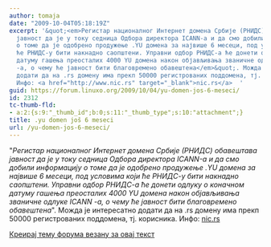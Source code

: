 ```yaml
---
author: tomaja
date: "2009-10-04T05:18:19Z"
excerpt: '&quot;<em>Регистар националног Интернет домена Србије (РНИДС) обавештава
  јавност да је у току седница Одбора директора ICANN-а и да смо добили информацију
  о томе да је одобрено продужење .YU домена за највише 6 месеци, под условима који
  ће РНИДС-у бити накнадно саопштени. Управни одбор РНИДС-а ће донети одлуку о коначном
  датуму гашења преосталих 4000 YU домена након објављивања званичне одлуке ICANN
  -а, о чему ће јавност бити благовремено обавештена</em>&quot;. Можда је интересатно
  додати да на .rs домену има прекп 50000 регистрованих поддомена, тј. корисника.
  Инфо: <a href="http://www.nic.rs" target="_blank">nic.rs</a>  '
guid: https://forum.linuxo.org/2009/10/04/yu-domen-jos-6-meseci/
id: 2312
tc-thumb-fld:
- a:2:{s:9:"_thumb_id";b:0;s:11:"_thumb_type";s:10:"attachment";}
title: .yu domen još 6 meseci
url: /yu-domen-jos-6-meseci/
---
```

"_Регистар националног Интернет домена Србије (РНИДС) обавештава јавност да је у току седница Одбора директора ICANN-а и да смо добили информацију о томе да је одобрено продужење .YU домена за највише 6 месеци, под условима који ће РНИДС-у бити накнадно саопштени. Управни одбор РНИДС-а ће донети одлуку о коначном датуму гашења преосталих 4000 YU домена након објављивања званичне одлуке ICANN -а, о чему ће јавност бити благовремено обавештена_". Можда је интересатно додати да на .rs домену има прекп 50000 регистрованих поддомена, тј. корисника. Инфо: <a href="http://www.nic.rs" target="_blank">nic.rs</a> <!--break-->

[Креирај тему форума везану за овај текст](https://linuxo.org/nova-tema-na-forumu/?se_pid=2312)